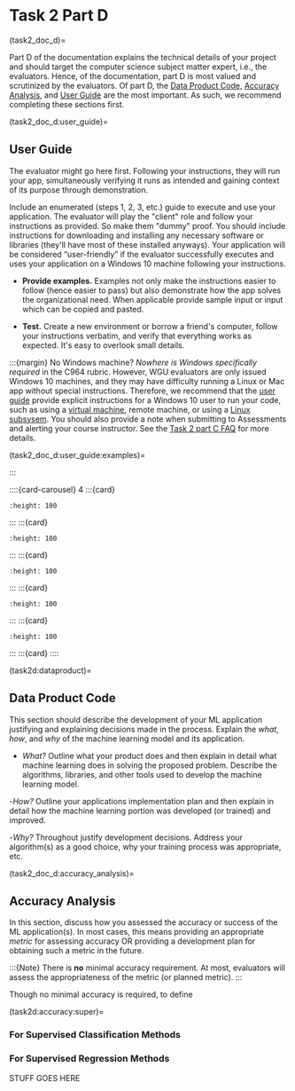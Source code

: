 # Task 2 Part D

(task2_doc_d)=

Part D of the documentation explains the technical details of your project and should target the computer science subject matter expert, i.e., the evaluators. Hence, of the documentation, part D is most valued and scrutinized by the evaluators. Of part D, the [Data Product Code](task2d:dataproduct), [Accuracy Analysis](task2d:accuracy), and [User Guide](task2d:userguide) are the most important. As such, we recommend completing these sections first.

(task2_doc_d:user_guide)=

## User Guide

The evaluator might go here first. Following your instructions, they will run your app, simultaneously verifying it runs as intended and gaining context of its purpose through demonstration.

Include an enumerated (steps 1, 2, 3, etc.) guide to execute and use your application. The evaluator will play the "client" role and follow your instructions as provided. So make them "dummy" proof. You should include instructions for downloading and installing any necessary software or libraries (they'll have most of these installed anyways). Your application will be considered “user-friendly” if the evaluator successfully executes and uses your application on a Windows 10 machine following your instructions.

- **Provide examples.** Examples not only make the instructions easier to follow (hence easier to pass) but also demonstrate how the app solves the organizational need. When applicable provide sample input or input which can be copied and pasted. 

- **Test.** Create a new environment or borrow a friend's computer, follow your instructions verbatim, and verify that everything works as expected. It's easy to overlook small details.

<!-- FIX THIS FAQ link: [Task 2 part C FAQ](task2c:FAQ) -->

:::{margin} No Windows machine?
*Nowhere is Windows specifically required* in the C964 rubric. However, WGU evaluators are only issued Windows 10 machines, and they may have difficulty running a Linux or Mac app without special instructions. Therefore, we recommend that the [user guide](task2_doc:userguide) provide explicit instructions for a Windows 10 user to run your code, such as using a [virtual machine](https://ubuntu.com/tutorials/how-to-run-ubuntu-desktop-on-a-virtual-machine-using-virtualbox#1-overview), remote machine, or using a [Linux subsysem](https://ubuntu.com/tutorials/install-ubuntu-on-wsl2-on-windows-10#1-overview). You should also provide a note when submitting to Assessments and alerting your course instructor. See the [Task 2 part C FAQ](task2c:faq:linux) for more details.

(task2_doc_d:user_guide:examples)=

:::

::::{card-carousel} 4
:::{card}

```{image} ./url_images/user_guide/user_guide1.png
:height: 100
```

:::
:::{card}

```{image} ./url_images/user_guide/user_guide2.png
:height: 100
```

:::
:::{card}

```{image} ./url_images/user_guide/user_guide3.png
:height: 100
```

:::
:::{card}

```{image} ./url_images/user_guide/user_guide4.png
:height: 100
```

:::
:::{card}

```{image} ./url_images/user_guide/user_guide5.png
:height: 100
```

:::
:::{card}
::::

(task2d:dataproduct)=

## Data Product Code

This section should describe the development of your ML application justifying and explaining decisions made in the process. Explain the *what*, *how*, and *why* of the machine learning model and its application.

- *What?* Outline what your product does and then explain in detail what machine learning does in solving the proposed problem. Describe the algorithms, libraries, and other tools used to develop the machine learning model.

-*How?* Outline your applications implementation plan and then explain in detail how the machine learning portion was developed (or trained) and improved. 

-*Why?* Throughout justify development decisions. Address your algorithm(s) as a  good choice, why your training process was appropriate, etc.  

(task2_doc_d:accuracy_analysis)=

## Accuracy Analysis

In this section, discuss how you assessed the accuracy or success of the ML application(s). In most cases, this means providing an appropriate *metric* for assessing accuracy OR providing a development plan for obtaining such a metric in the future.

:::{Note}
There is **no** minimal accuracy requirement. At most, evaluators will assess the appropriateness of the metric (or planned metric).
:::

Though no minimal accuracy is required, to define 

(task2d:accuracy:super)=

### For Supervised Classification Methods

### For Supervised Regression Methods

STUFF GOES HERE